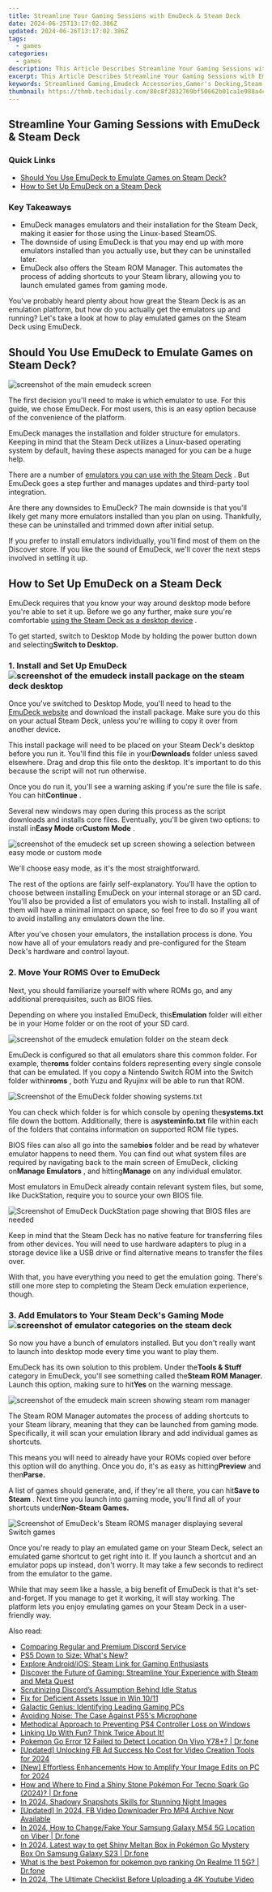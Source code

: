 ```yaml
---
title: Streamline Your Gaming Sessions with EmuDeck & Steam Deck
date: 2024-06-25T13:17:02.386Z
updated: 2024-06-26T13:17:02.386Z
tags:
  - games
categories:
  - games
description: This Article Describes Streamline Your Gaming Sessions with EmuDeck & Steam Deck
excerpt: This Article Describes Streamline Your Gaming Sessions with EmuDeck & Steam Deck
keywords: Streamlined Gaming,Emudeck Accessories,Gamer's Decking,Steam Deck Benefits,EmuDeck Efficiency,Enhanced Playtime,Optimize Gaming Experience
thumbnail: https://thmb.techidaily.com/80c8f2832769bf50662b01ca1e988a4c71933b23ed7117cea801b49e429b370c.jpg
---
```


## Streamline Your Gaming Sessions with EmuDeck & Steam Deck

### Quick Links

* [Should You Use EmuDeck to Emulate Games on Steam Deck?](#should-you-use-emudeck-to-emulate-games-on-steam-deck)
* [How to Set Up EmuDeck on a Steam Deck](#how-to-set-up-emudeck-on-a-steam-deck)

### Key Takeaways

* EmuDeck manages emulators and their installation for the Steam Deck, making it easier for those using the Linux-based SteamOS.
* The downside of using EmuDeck is that you may end up with more emulators installed than you actually use, but they can be uninstalled later.
* EmuDeck also offers the Steam ROM Manager. This automates the process of adding shortcuts to your Steam library, allowing you to launch emulated games from gaming mode.

 You've probably heard plenty about how great the Steam Deck is as an emulation platform, but how do you actually get the emulators up and running? Let's take a look at how to play emulated games on the Steam Deck using EmuDeck.

## Should You Use EmuDeck to Emulate Games on Steam Deck?

![screenshot of the main emudeck screen](https://static1.makeuseofimages.com/wordpress/wp-content/uploads/2023/12/screenshot_of_emudeck_main_screen.jpg)

 The first decision you'll need to make is which emulator to use. For this guide, we chose EmuDeck. For most users, this is an easy option because of the convenience of the platform.

 EmuDeck manages the installation and folder structure for emulators. Keeping in mind that the Steam Deck utilizes a Linux-based operating system by default, having these aspects managed for you can be a huge help.

 There are a number of [emulators you can use with the Steam Deck](https://www.makeuseof.com/best-emulators-for-steam-deck/) . But EmuDeck goes a step further and manages updates and third-party tool integration.

 Are there any downsides to EmuDeck? The main downside is that you'll likely get many more emulators installed than you plan on using. Thankfully, these can be uninstalled and trimmed down after initial setup.

 If you prefer to install emulators individually, you'll find most of them on the Discover store. If you like the sound of EmuDeck, we'll cover the next steps involved in setting it up.

## How to Set Up EmuDeck on a Steam Deck

 EmuDeck requires that you know your way around desktop mode before you're able to set it up. Before we go any further, make sure you're comfortable [using the Steam Deck as a desktop device](https://www.makeuseof.com/tips-use-steam-deck-desktop-mode-without-dock/) .

 To get started, switch to Desktop Mode by holding the power button down and selecting**Switch to Desktop.**

### 1\. Install and Set Up EmuDeck ![screenshot of the emudeck install package on the steam deck desktop](https://static1.makeuseofimages.com/wordpress/wp-content/uploads/2023/12/screenshot_of_emudeck_install_package_on_desktop.jpg)

 Once you've switched to Desktop Mode, you'll need to head to the [EmuDeck website](https://www.emudeck.com) and download the install package. Make sure you do this on your actual Steam Deck, unless you're willing to copy it over from another device.

 This install package will need to be placed on your Steam Deck's desktop before you run it. You'll find this file in your**Downloads** folder unless saved elsewhere. Drag and drop this file onto the desktop. It's important to do this because the script will not run otherwise.

 Once you do run it, you'll see a warning asking if you're sure the file is safe. You can hit**Continue** .

 Several new windows may open during this process as the script downloads and installs core files. Eventually, you'll be given two options: to install in**Easy Mode** or**Custom Mode** .

![screenshot of the emudeck set up screen showing a selection between easy mode or custom mode](https://static1.makeuseofimages.com/wordpress/wp-content/uploads/2023/12/screenshot_of_emudeck_setup_easymode_or_custommode.jpg)

We'll choose easy mode, as it's the most straightforward.

 The rest of the options are fairly self-explanatory. You'll have the option to choose between installing EmuDeck on your internal storage or an SD card. You'll also be provided a list of emulators you wish to install. Installing all of them will have a minimal impact on space, so feel free to do so if you want to avoid installing any emulators down the line.

 After you've chosen your emulators, the installation process is done. You now have all of your emulators ready and pre-configured for the Steam Deck's hardware and control layout.

### 2\. Move Your ROMS Over to EmuDeck

 Next, you should familiarize yourself with where ROMs go, and any additional prerequisites, such as BIOS files.

 Depending on where you installed EmuDeck, this**Emulation** folder will either be in your Home folder or on the root of your SD card.

![screenshot of the emudeck emulation folder on the steam deck](https://static1.makeuseofimages.com/wordpress/wp-content/uploads/2023/12/screenshot_of_emudeck_folder_on_steam_deck.jpg)

 EmuDeck is configured so that all emulators share this common folder. For example, the**roms** folder contains folders representing every single console that can be emulated. If you copy a Nintendo Switch ROM into the Switch folder within**roms** , both Yuzu and Ryujinx will be able to run that ROM.

![Screenshot of the EmuDeck folder showing systems.txt](https://static1.makeuseofimages.com/wordpress/wp-content/uploads/2023/12/screenshot_of_emudeck_systems_txt.jpg)

 You can check which folder is for which console by opening the**systems.txt** file down the bottom. Additionally, there is a**systeminfo.txt** file within each of the folders that contains information on supported ROM file types.

 BIOS files can also all go into the same**bios** folder and be read by whatever emulator happens to need them. You can find out what system files are required by navigating back to the main screen of EmuDeck, clicking on**Manage Emulators** , and hitting**Manage** on any individual emulator.

 Most emulators in EmuDeck already contain relevant system files, but some, like DuckStation, require you to source your own BIOS file.

![Screenshot of EmuDeck DuckStation page showing that BIOS files are needed](https://static1.makeuseofimages.com/wordpress/wp-content/uploads/2023/12/screenshot_of_emudeck_duckstation_bios_files_needed.jpg)

 Keep in mind that the Steam Deck has no native feature for transferring files from other devices. You will need to use hardware adapters to plug in a storage device like a USB drive or find alternative means to transfer the files over.

 With that, you have everything you need to get the emulation going. There's still one more step to completing the Steam Deck emulation experience, though.

### 3\. Add Emulators to Your Steam Deck's Gaming Mode ![screenshot of emulator categories on the steam deck](https://static1.makeuseofimages.com/wordpress/wp-content/uploads/2023/12/screenshot_of_emulators_on_steam_deck.jpg)

 So now you have a bunch of emulators installed. But you don't really want to launch into desktop mode every time you want to play them.

 EmuDeck has its own solution to this problem. Under the**Tools & Stuff** category in EmuDeck, you'll see something called the**Steam ROM Manager.** Launch this option, making sure to hit**Yes** on the warning message.

![screenshot of the emudeck main screen showing steam rom manager](https://static1.makeuseofimages.com/wordpress/wp-content/uploads/2023/12/screenshot_of_emudeck_main_screen_showing_steam_rom_manager.jpg)

 The Steam ROM Manager automates the process of adding shortcuts to your Steam library, meaning that they can be launched from gaming mode. Specifically, it will scan your emulation library and add individual games as shortcuts.

 This means you will need to already have your ROMs copied over before this option will do anything. Once you do, it's as easy as hitting**Preview** and then**Parse.**

 A list of games should generate, and, if they're all there, you can hit**Save to Steam** . Next time you launch into gaming mode, you'll find all of your shortcuts under**Non-Steam Games.**

![Screenshot of EmuDeck's Steam ROMS manager displaying several Switch games](https://static1.makeuseofimages.com/wordpress/wp-content/uploads/2023/12/screenshot_of_emudeck_steam_roms_manager.jpg)

 Once you're ready to play an emulated game on your Steam Deck, select an emulated game shortcut to get right into it. If you launch a shortcut and an emulator pops up instead, don't worry. It may take a few seconds to redirect from the emulator to the game.

 While that may seem like a hassle, a big benefit of EmuDeck is that it's set-and-forget. If you manage to get it working, it will stay working. The platform lets you enjoy emulating games on your Steam Deck in a user-friendly way.


<ins class="adsbygoogle"
     style="display:block"
     data-ad-format="autorelaxed"
     data-ad-client="ca-pub-7571918770474297"
     data-ad-slot="1223367746"></ins>



<ins class="adsbygoogle"
     style="display:block"
     data-ad-client="ca-pub-7571918770474297"
     data-ad-slot="8358498916"
     data-ad-format="auto"
     data-full-width-responsive="true"></ins>

<span class="atpl-alsoreadstyle">Also read:</span>
<div><ul>
<li><a href="https://games-able.techidaily.com/comparing-regular-and-premium-discord-service/"><u>Comparing Regular and Premium Discord Service</u></a></li>
<li><a href="https://games-able.techidaily.com/ps5-down-to-size-whats-new/"><u>PS5 Down to Size: What's New?</u></a></li>
<li><a href="https://games-able.techidaily.com/explore-androidios-steam-link-for-gaming-enthusiasts/"><u>Explore Android/iOS: Steam Link for Gaming Enthusiasts</u></a></li>
<li><a href="https://games-able.techidaily.com/discover-the-future-of-gaming-streamline-your-experience-with-steam-and-meta-quest/"><u>Discover the Future of Gaming: Streamline Your Experience with Steam and Meta Quest</u></a></li>
<li><a href="https://games-able.techidaily.com/scrutinizing-discords-assumption-behind-idle-status/"><u>Scrutinizing Discord’s Assumption Behind Idle Status</u></a></li>
<li><a href="https://games-able.techidaily.com/fix-for-deficient-assets-issue-in-win-1011/"><u>Fix for Deficient Assets Issue in Win 10/11</u></a></li>
<li><a href="https://games-able.techidaily.com/galactic-genius-identifying-leading-gaming-pcs/"><u>Galactic Genius: Identifying Leading Gaming PCs</u></a></li>
<li><a href="https://games-able.techidaily.com/avoiding-noise-the-case-against-ps5s-microphone/"><u>Avoiding Noise: The Case Against PS5's Microphone</u></a></li>
<li><a href="https://games-able.techidaily.com/methodical-approach-to-preventing-ps4-controller-loss-on-windows/"><u>Methodical Approach to Preventing PS4 Controller Loss on Windows</u></a></li>
<li><a href="https://games-able.techidaily.com/1719169077022-linking-up-with-fun-think-twice-about-it/"><u>Linking Up With Fun? Think Twice About It!</u></a></li>
<li><a href="https://change-location.techidaily.com/pokemon-go-error-12-failed-to-detect-location-on-vivo-y78plus-drfone-by-drfone-virtual-android/"><u>Pokemon Go Error 12 Failed to Detect Location On Vivo Y78+? | Dr.fone</u></a></li>
<li><a href="https://facebook-videos.techidaily.com/updated-unlocking-fb-ad-success-no-cost-for-video-creation-tools-for-2024/"><u>[Updated] Unlocking FB Ad Success  No Cost for Video Creation Tools for 2024</u></a></li>
<li><a href="https://vp-tips.techidaily.com/new-effortless-enhancements-how-to-amplify-your-image-edits-on-pc-for-2024/"><u>[New] Effortless Enhancements  How to Amplify Your Image Edits on PC for 2024</u></a></li>
<li><a href="https://android-pokemon-go.techidaily.com/how-and-where-to-find-a-shiny-stone-pokemon-for-tecno-spark-go-2024-drfone-by-drfone-virtual-android/"><u>How and Where to Find a Shiny Stone Pokémon For Tecno Spark Go (2024)? | Dr.fone</u></a></li>
<li><a href="https://on-screen-recording.techidaily.com/in-2024-shadowy-snapshots-skills-for-stunning-night-images/"><u>In 2024, Shadowy Snapshots  Skills for Stunning Night Images</u></a></li>
<li><a href="https://facebook-video-content.techidaily.com/updated-in-2024-fb-video-downloader-pro-mp4-archive-now-available/"><u>[Updated] In 2024, FB Video Downloader Pro  MP4 Archive Now Available</u></a></li>
<li><a href="https://location-social.techidaily.com/in-2024-how-to-changefake-your-samsung-galaxy-m54-5g-location-on-viber-drfone-by-drfone-virtual-android/"><u>In 2024, How to Change/Fake Your Samsung Galaxy M54 5G Location on Viber | Dr.fone</u></a></li>
<li><a href="https://change-location.techidaily.com/in-2024-latest-way-to-get-shiny-meltan-box-in-pokemon-go-mystery-box-on-samsung-galaxy-s23-drfone-by-drfone-virtual-android/"><u>In 2024, Latest way to get Shiny Meltan Box in Pokémon Go Mystery Box On Samsung Galaxy S23 | Dr.fone</u></a></li>
<li><a href="https://pokemon-go-android.techidaily.com/what-is-the-best-pokemon-for-pokemon-pvp-ranking-on-realme-11-5g-drfone-by-drfone-virtual-android/"><u>What is the best Pokemon for pokemon pvp ranking On Realme 11 5G? | Dr.fone</u></a></li>
<li><a href="https://youtube-stream.techidaily.com/in-2024-the-ultimate-checklist-before-uploading-a-4k-youtube-video/"><u>In 2024, The Ultimate Checklist Before Uploading a 4K Youtube Video</u></a></li>
</ul></div>
